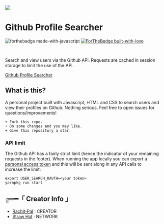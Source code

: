 <img align="center" src="https://telegra.ph/file/2765ebb0c5156368d73f1.jpg">

# Github Profile Searcher

![forthebadge made-with-javascript](http://ForTheBadge.com/images/badges/made-with-javascript.svg)
[![ForTheBadge built-with-love](http://ForTheBadge.com/images/badges/built-with-love.svg)](https://GitHub.com/Rachit-Pal/)

</br>

Search and view users via the Github API.
Requests are cached in session storage to limit the use of the API.

[Github Profile Searcher](https://rachit-pal.github.io/github-profile-searcher)


## What is this?

A personal project built with Javascript, HTML and CSS to search users and view their profiles on Github. Nothing serious.
Feel free to open issues for questions/improvements!
```
+ Fork this repo.
+ Do some changes and you may like.
+ Give this repository a star.
```

### API limit

The Github API has a fairly strict limit (hence the indicator of your remaining
requests in the footer). When running the app locally you can export a [personal
access token](https://github.com/blog/1509-personal-api-tokens) and this will be
sent along in any API calls to increase the limit:

```
export USER_SEARCH_OAUTH=<your token>
yarnpkg run start
```


<!--- C R E D I T S   A N D   I N F O --->

## ╔═━「 Creator Info 」

+ [Rachit-Pal](https://github.com/Rachit-Pal) : CREATOR
+ [Straw Hat](https://github.com/StrawhatNetwork) : NETWORK
